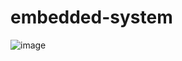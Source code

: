 # embedded-system
![image](https://github.com/jsh9645/embedded-system/assets/103232916/0f4bafbc-3f8c-46b5-a2f8-d7ccd0c827ed)

